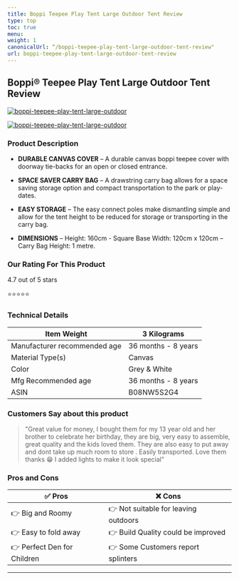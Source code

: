 ```yaml
---
title: Boppi Teepee Play Tent Large Outdoor Tent Review
type: top
toc: true
menu:
weight: 1
canonicalUrl: “/boppi-teepee-play-tent-large-outdoor-tent-review"
url: boppi-teepee-play-tent-large-outdoor-tent-review
---
```


## Boppi® Teepee Play Tent Large Outdoor Tent Review

[![boppi-teepee-play-tent-large-outdoor](<https://images-na.ssl-images-amazon.com/images/I/71QyFh9VlEL._AC_SX679_.jpg>)](<https://www.amazon.co.uk/boppi%C2%AE-Outdoor-Portable-Childrens-Playhouse/dp/B08NW5S2G4/?tag=kidsteepees-21>)

[![boppi-teepee-play-tent-large-outdoor](<https://dabuttonfactory.com/button.png?t=CHECK+AMAZON&f=Noto+Sans-Bold&ts=26&tc=fff&hp=45&vp=20&c=11&bgt=unicolored&bgc=4bd42f>)](<https://www.amazon.co.uk/boppi%C2%AE-Outdoor-Portable-Childrens-Playhouse/dp/B08NW5S2G4/?tag=kidsteepees-21>)

### Product Description

- **DURABLE CANVAS COVER** – A durable canvas boppi teepee cover with doorway tie-backs for an open or closed entrance.

- **SPACE SAVER CARRY BAG** – A drawstring carry bag allows for a space saving storage option and compact transportation to the park or play-dates.

- **EASY STORAGE** – The easy connect poles make dismantling simple and allow for the tent height to be reduced for storage or transporting in the carry bag.

- **DIMENSIONS** – Height: 160cm - Square Base Width: 120cm x 120cm – Carry Bag Height: 1 metre.

### Our Rating For This Product

4.7 out of 5 stars

⭐⭐⭐⭐⭐

### Technical Details

| Item Weight                  | 3 Kilograms         |
|------------------------------|---------------------|
| Manufacturer recommended age | 36 months - 8 years |
| Material Type(s)             | Canvas              |
| Color                        | Grey & White        |
| Mfg Recommended age          | 36 months - 8 years |
| ASIN                         | B08NW5S2G4          |

### Customers Say about this product

> "Great value for money, I bought them for my 13 year old and her brother to celebrate her birthday, they are big, very easy to assemble, great quality and the kids loved them. They are also easy to put away and dont take up much room to store . Easily transported. Love them thanks 😁 I added lights to make it look special"

### Pros and Cons
| ✅  Pros | ❌ Cons |
|-|-|
| 👉 Big and Roomy |👉 Not suitable for leaving outdoors  |
| 👉 Easy to fold away |👉 Build Quality could be improved  |
| 👉 Perfect Den for Children |👉 Some Customers report splinters  |

---
